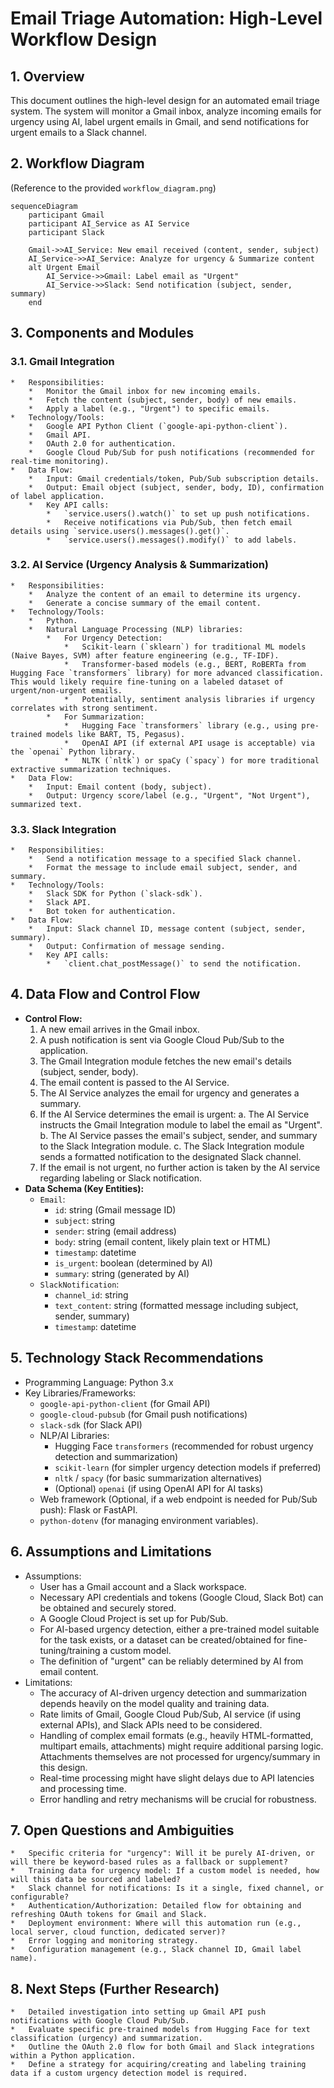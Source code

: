# Email Triage Automation: High-Level Workflow Design

## 1. Overview

This document outlines the high-level design for an automated email triage system. The system will monitor a Gmail inbox, analyze incoming emails for urgency using AI, label urgent emails in Gmail, and send notifications for urgent emails to a Slack channel.

## 2. Workflow Diagram

(Reference to the provided `workflow_diagram.png`)

```mermaid
sequenceDiagram
    participant Gmail
    participant AI_Service as AI Service
    participant Slack

    Gmail->>AI_Service: New email received (content, sender, subject)
    AI_Service->>AI_Service: Analyze for urgency & Summarize content
    alt Urgent Email
        AI_Service->>Gmail: Label email as "Urgent"
        AI_Service->>Slack: Send notification (subject, sender, summary)
    end
```

## 3. Components and Modules

### 3.1. Gmail Integration
    *   Responsibilities:
        *   Monitor the Gmail inbox for new incoming emails.
        *   Fetch the content (subject, sender, body) of new emails.
        *   Apply a label (e.g., "Urgent") to specific emails.
    *   Technology/Tools:
        *   Google API Python Client (`google-api-python-client`).
        *   Gmail API.
        *   OAuth 2.0 for authentication.
        *   Google Cloud Pub/Sub for push notifications (recommended for real-time monitoring).
    *   Data Flow:
        *   Input: Gmail credentials/token, Pub/Sub subscription details.
        *   Output: Email object (subject, sender, body, ID), confirmation of label application.
        *   Key API calls:
            *   `service.users().watch()` to set up push notifications.
            *   Receive notifications via Pub/Sub, then fetch email details using `service.users().messages().get()`.
            *   `service.users().messages().modify()` to add labels.

### 3.2. AI Service (Urgency Analysis & Summarization)
    *   Responsibilities:
        *   Analyze the content of an email to determine its urgency.
        *   Generate a concise summary of the email content.
    *   Technology/Tools:
        *   Python.
        *   Natural Language Processing (NLP) libraries:
            *   For Urgency Detection:
                *   Scikit-learn (`sklearn`) for traditional ML models (Naive Bayes, SVM) after feature engineering (e.g., TF-IDF).
                *   Transformer-based models (e.g., BERT, RoBERTa from Hugging Face `transformers` library) for more advanced classification. This would likely require fine-tuning on a labeled dataset of urgent/non-urgent emails.
                *   Potentially, sentiment analysis libraries if urgency correlates with strong sentiment.
            *   For Summarization:
                *   Hugging Face `transformers` library (e.g., using pre-trained models like BART, T5, Pegasus).
                *   OpenAI API (if external API usage is acceptable) via the `openai` Python library.
                *   NLTK (`nltk`) or spaCy (`spacy`) for more traditional extractive summarization techniques.
    *   Data Flow:
        *   Input: Email content (body, subject).
        *   Output: Urgency score/label (e.g., "Urgent", "Not Urgent"), summarized text.

### 3.3. Slack Integration
    *   Responsibilities:
        *   Send a notification message to a specified Slack channel.
        *   Format the message to include email subject, sender, and summary.
    *   Technology/Tools:
        *   Slack SDK for Python (`slack-sdk`).
        *   Slack API.
        *   Bot token for authentication.
    *   Data Flow:
        *   Input: Slack channel ID, message content (subject, sender, summary).
        *   Output: Confirmation of message sending.
        *   Key API calls:
            *   `client.chat_postMessage()` to send the notification.

## 4. Data Flow and Control Flow

*   **Control Flow:**
    1.  A new email arrives in the Gmail inbox.
    2.  A push notification is sent via Google Cloud Pub/Sub to the application.
    3.  The Gmail Integration module fetches the new email's details (subject, sender, body).
    4.  The email content is passed to the AI Service.
    5.  The AI Service analyzes the email for urgency and generates a summary.
    6.  If the AI Service determines the email is urgent:
        a.  The AI Service instructs the Gmail Integration module to label the email as "Urgent".
        b.  The AI Service passes the email's subject, sender, and summary to the Slack Integration module.
        c.  The Slack Integration module sends a formatted notification to the designated Slack channel.
    7.  If the email is not urgent, no further action is taken by the AI service regarding labeling or Slack notification.
*   **Data Schema (Key Entities):**
    *   `Email`:
        *   `id`: string (Gmail message ID)
        *   `subject`: string
        *   `sender`: string (email address)
        *   `body`: string (email content, likely plain text or HTML)
        *   `timestamp`: datetime
        *   `is_urgent`: boolean (determined by AI)
        *   `summary`: string (generated by AI)
    *   `SlackNotification`:
        *   `channel_id`: string
        *   `text_content`: string (formatted message including subject, sender, summary)
        *   `timestamp`: datetime

## 5. Technology Stack Recommendations

*   Programming Language: Python 3.x
*   Key Libraries/Frameworks:
    *   `google-api-python-client` (for Gmail API)
    *   `google-cloud-pubsub` (for Gmail push notifications)
    *   `slack-sdk` (for Slack API)
    *   NLP/AI Libraries:
        *   Hugging Face `transformers` (recommended for robust urgency detection and summarization)
        *   `scikit-learn` (for simpler urgency detection models if preferred)
        *   `nltk` / `spacy` (for basic summarization alternatives)
        *   (Optional) `openai` (if using OpenAI API for AI tasks)
    *   Web framework (Optional, if a web endpoint is needed for Pub/Sub push): Flask or FastAPI.
    *   `python-dotenv` (for managing environment variables).

## 6. Assumptions and Limitations

*   Assumptions:
    *   User has a Gmail account and a Slack workspace.
    *   Necessary API credentials and tokens (Google Cloud, Slack Bot) can be obtained and securely stored.
    *   A Google Cloud Project is set up for Pub/Sub.
    *   For AI-based urgency detection, either a pre-trained model suitable for the task exists, or a dataset can be created/obtained for fine-tuning/training a custom model.
    *   The definition of "urgent" can be reliably determined by AI from email content.
*   Limitations:
    *   The accuracy of AI-driven urgency detection and summarization depends heavily on the model quality and training data.
    *   Rate limits of Gmail, Google Cloud Pub/Sub, AI service (if using external APIs), and Slack APIs need to be considered.
    *   Handling of complex email formats (e.g., heavily HTML-formatted, multipart emails, attachments) might require additional parsing logic. Attachments themselves are not processed for urgency/summary in this design.
    *   Real-time processing might have slight delays due to API latencies and processing time.
    *   Error handling and retry mechanisms will be crucial for robustness.

## 7. Open Questions and Ambiguities
    *   Specific criteria for "urgency": Will it be purely AI-driven, or will there be keyword-based rules as a fallback or supplement?
    *   Training data for urgency model: If a custom model is needed, how will this data be sourced and labeled?
    *   Slack channel for notifications: Is it a single, fixed channel, or configurable?
    *   Authentication/Authorization: Detailed flow for obtaining and refreshing OAuth tokens for Gmail and Slack.
    *   Deployment environment: Where will this automation run (e.g., local server, cloud function, dedicated server)?
    *   Error logging and monitoring strategy.
    *   Configuration management (e.g., Slack channel ID, Gmail label name).

## 8. Next Steps (Further Research)
    *   Detailed investigation into setting up Gmail API push notifications with Google Cloud Pub/Sub.
    *   Evaluate specific pre-trained models from Hugging Face for text classification (urgency) and summarization.
    *   Outline the OAuth 2.0 flow for both Gmail and Slack integrations within a Python application.
    *   Define a strategy for acquiring/creating and labeling training data if a custom urgency detection model is required. 